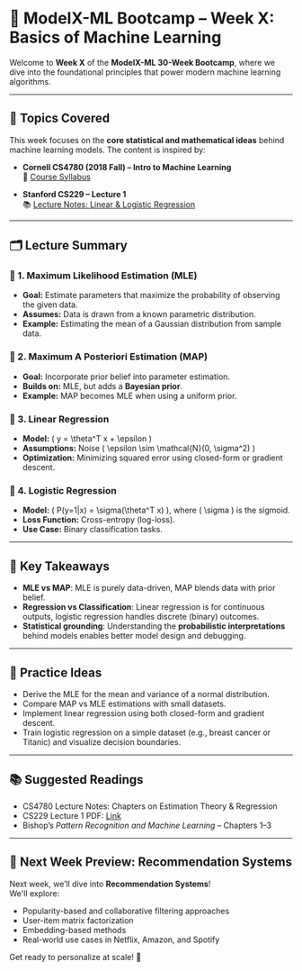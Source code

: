 # 📘 ModelX-ML Bootcamp – Week X: Basics of Machine Learning

Welcome to **Week X** of the **ModelX-ML 30-Week Bootcamp**, where we dive into the foundational principles that power modern machine learning algorithms.

---

## 🧠 Topics Covered

This week focuses on the **core statistical and mathematical ideas** behind machine learning models. The content is inspired by:

- **Cornell CS4780 (2018 Fall) – Intro to Machine Learning**  
  🔗 [Course Syllabus](https://www.cs.cornell.edu/courses/cs4780/2018fa/syllabus/)

- **Stanford CS229 – Lecture 1**  
  📚 [Lecture Notes: Linear & Logistic Regression](http://cs229.stanford.edu/notes2023fall/cs229-notes1.pdf)

---

## 🗂️ Lecture Summary

### 🔹 1. Maximum Likelihood Estimation (MLE)
- **Goal:** Estimate parameters that maximize the probability of observing the given data.
- **Assumes:** Data is drawn from a known parametric distribution.
- **Example:** Estimating the mean of a Gaussian distribution from sample data.

### 🔹 2. Maximum A Posteriori Estimation (MAP)
- **Goal:** Incorporate prior belief into parameter estimation.
- **Builds on:** MLE, but adds a **Bayesian prior**.
- **Example:** MAP becomes MLE when using a uniform prior.

### 🔹 3. Linear Regression
- **Model:** \( y = \theta^T x + \epsilon \)
- **Assumptions:** Noise \( \epsilon \sim \mathcal{N}(0, \sigma^2) \)
- **Optimization:** Minimizing squared error using closed-form or gradient descent.

### 🔹 4. Logistic Regression
- **Model:** \( P(y=1|x) = \sigma(\theta^T x) \), where \( \sigma \) is the sigmoid.
- **Loss Function:** Cross-entropy (log-loss).
- **Use Case:** Binary classification tasks.

---

## 📌 Key Takeaways

- **MLE vs MAP**: MLE is purely data-driven, MAP blends data with prior belief.
- **Regression vs Classification**: Linear regression is for continuous outputs, logistic regression handles discrete (binary) outcomes.
- **Statistical grounding**: Understanding the **probabilistic interpretations** behind models enables better model design and debugging.

---

## 🔧 Practice Ideas

- Derive the MLE for the mean and variance of a normal distribution.
- Compare MAP vs MLE estimations with small datasets.
- Implement linear regression using both closed-form and gradient descent.
- Train logistic regression on a simple dataset (e.g., breast cancer or Titanic) and visualize decision boundaries.

---

## 📚 Suggested Readings

- CS4780 Lecture Notes: Chapters on Estimation Theory & Regression
- CS229 Lecture 1 PDF: [Link](http://cs229.stanford.edu/notes2023fall/cs229-notes1.pdf)
- Bishop’s *Pattern Recognition and Machine Learning* – Chapters 1–3

---

## 🧭 Next Week Preview: Recommendation Systems

Next week, we’ll dive into **Recommendation Systems**!  
We'll explore:
- Popularity-based and collaborative filtering approaches  
- User-item matrix factorization  
- Embedding-based methods  
- Real-world use cases in Netflix, Amazon, and Spotify

Get ready to personalize at scale! 🎯
